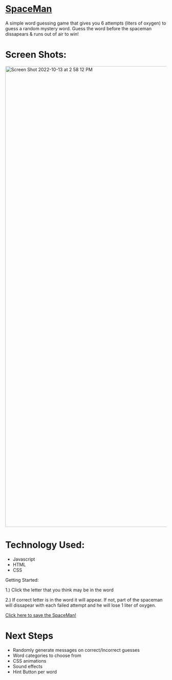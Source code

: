 # <Spaceman>
# <ins>SpaceMan</ins>

A simple word guessing game that gives you 6 attempts (liters of oxygen) 
to guess a random mystery word.  Guess the word before the spaceman dissapears
& runs out of air to win!

# Screen Shots:

<img width="1440" alt="Screen Shot 2022-10-13 at 2 58 12 PM" src="https://user-images.githubusercontent.com/66542022/195684507-63cc6433-3003-4c42-8642-26987278697d.png">

# Technology Used:
  
  - Javascript
  - HTML
  - CSS
  
  Getting Started:
  
  1.) Click the letter that you think may be in the word<br>
  
  2.) If  correct letter is in the word it will appear.  If not, part of the spaceman       will dissapear with each failed attempt and he will lose 1 liter of oxygen.
  
  [Click here to save the SpaceMan!](https://coreysumma.github.io/Spaceman/)
  
  # Next Steps
  
  - Randomly generate messages on correct/Incorrect guesses
  - Word categories to choose from
  - CSS animations 
  - Sound effects
  - Hint Button per word 
  
  
